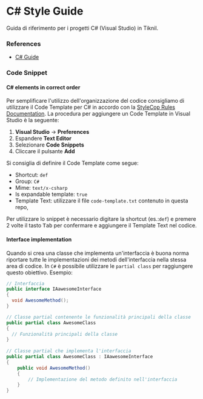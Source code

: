 # C# Style Guide

Guida di riferimento per i progetti C# (Visual Studio) in Tiknil.

### References

*  [C# Guide](https://docs.microsoft.com/en-gb/dotnet/articles/csharp/)

### Code Snippet

#### C# elements in correct order

Per semplificare l'utilizzo dell'organizzazione del codice consigliamo di utilizzare il Code Template per C# in accordo con la [StyleCop Rules Documentation](http://stylecop.soyuz5.com/SA1201.html).
La procedura per aggiungere un Code Template in Visual Studio è la seguente:

1. **Visual Studio** -> **Preferences**
2. Espandere **Text Editor**
3. Selezionare **Code Snippets**
4. Cliccare il pulsante **Add**

Si consiglia di definire il Code Template come segue:

* Shortcut: `def`
* Group: `C#`
* Mime: `text/x-csharp`
* Is expandable template: `true`
* Template Text: utilizzare il file `code-template.txt` contenuto in questa repo,

Per utilizzare lo snippet è necessario digitare la shortcut (es.:`def`) e premere 2 volte il tasto <kbd>Tab</kbd> per confermare e aggiungere il Template Text nel codice.

#### Interface implementation
Quando si crea una classe che implementa un'interfaccia è buona norma riportare tutte le implementazioni dei metodi dell'interfaccia nella stessa area di codice. In `C#` è possibile utilizzare le `partial class` per raggiungere questo obiettivo.
Esempio:
```csharp
// Interfaccia
public interface IAawesomeInterface
{
  void AwesomeMethod();
}

// Classe partial contenente le funzionalità principali della classe
public partial class AwesomeClass
{
  // Funzionalità principali della classe
}
 
// Classe partial che implementa l'interfaccia
public partial class AwesomeClass : IAawesomeInterface
{
    public void AwesomeMethod()
    {
        // Implementazione del metodo definito nell'interfaccia
    }
}
```
